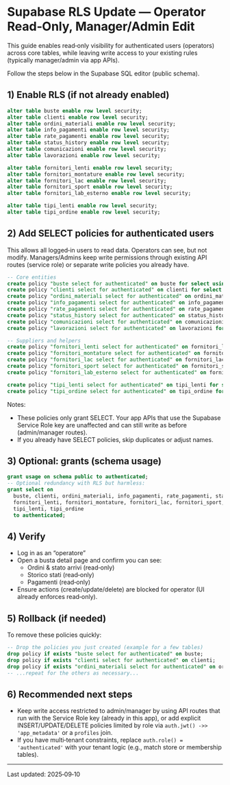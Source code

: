 # Supabase RLS Update — Operator Read‑Only, Manager/Admin Edit

This guide enables read‑only visibility for authenticated users (operators) across core tables, while leaving write access to your existing rules (typically manager/admin via app APIs).

Follow the steps below in the Supabase SQL editor (public schema).

## 1) Enable RLS (if not already enabled)

```sql
alter table buste enable row level security;
alter table clienti enable row level security;
alter table ordini_materiali enable row level security;
alter table info_pagamenti enable row level security;
alter table rate_pagamenti enable row level security;
alter table status_history enable row level security;
alter table comunicazioni enable row level security;
alter table lavorazioni enable row level security;

alter table fornitori_lenti enable row level security;
alter table fornitori_montature enable row level security;
alter table fornitori_lac enable row level security;
alter table fornitori_sport enable row level security;
alter table fornitori_lab_esterno enable row level security;

alter table tipi_lenti enable row level security;
alter table tipi_ordine enable row level security;
```

## 2) Add SELECT policies for authenticated users

This allows all logged‑in users to read data. Operators can see, but not modify. Managers/Admins keep write permissions through existing API routes (service role) or separate write policies you already have.

```sql
-- Core entities
create policy "buste select for authenticated" on buste for select using (auth.role() = 'authenticated');
create policy "clienti select for authenticated" on clienti for select using (auth.role() = 'authenticated');
create policy "ordini_materiali select for authenticated" on ordini_materiali for select using (auth.role() = 'authenticated');
create policy "info_pagamenti select for authenticated" on info_pagamenti for select using (auth.role() = 'authenticated');
create policy "rate_pagamenti select for authenticated" on rate_pagamenti for select using (auth.role() = 'authenticated');
create policy "status_history select for authenticated" on status_history for select using (auth.role() = 'authenticated');
create policy "comunicazioni select for authenticated" on comunicazioni for select using (auth.role() = 'authenticated');
create policy "lavorazioni select for authenticated" on lavorazioni for select using (auth.role() = 'authenticated');

-- Suppliers and helpers
create policy "fornitori_lenti select for authenticated" on fornitori_lenti for select using (auth.role() = 'authenticated');
create policy "fornitori_montature select for authenticated" on fornitori_montature for select using (auth.role() = 'authenticated');
create policy "fornitori_lac select for authenticated" on fornitori_lac for select using (auth.role() = 'authenticated');
create policy "fornitori_sport select for authenticated" on fornitori_sport for select using (auth.role() = 'authenticated');
create policy "fornitori_lab_esterno select for authenticated" on fornitori_lab_esterno for select using (auth.role() = 'authenticated');

create policy "tipi_lenti select for authenticated" on tipi_lenti for select using (auth.role() = 'authenticated');
create policy "tipi_ordine select for authenticated" on tipi_ordine for select using (auth.role() = 'authenticated');
```

Notes:
- These policies only grant SELECT. Your app APIs that use the Supabase Service Role key are unaffected and can still write as before (admin/manager routes).
- If you already have SELECT policies, skip duplicates or adjust names.

## 3) Optional: grants (schema usage)

```sql
grant usage on schema public to authenticated;
-- Optional redundancy with RLS but harmless:
grant select on 
  buste, clienti, ordini_materiali, info_pagamenti, rate_pagamenti, status_history, comunicazioni,
  fornitori_lenti, fornitori_montature, fornitori_lac, fornitori_sport, fornitori_lab_esterno,
  tipi_lenti, tipi_ordine
  to authenticated;
```

## 4) Verify

- Log in as an “operatore”
- Open a busta detail page and confirm you can see:
  - Ordini & stato arrivi (read‑only)
  - Storico stati (read‑only)
  - Pagamenti (read‑only)
- Ensure actions (create/update/delete) are blocked for operator (UI already enforces read‑only).

## 5) Rollback (if needed)

To remove these policies quickly:

```sql
-- Drop the policies you just created (example for a few tables)
drop policy if exists "buste select for authenticated" on buste;
drop policy if exists "clienti select for authenticated" on clienti;
drop policy if exists "ordini_materiali select for authenticated" on ordini_materiali;
-- ...repeat for the others as necessary...
```

## 6) Recommended next steps

- Keep write access restricted to admin/manager by using API routes that run with the Service Role key (already in this app), or add explicit INSERT/UPDATE/DELETE policies limited by role via `auth.jwt() ->> 'app_metadata'` or a `profiles` join.
- If you have multi‑tenant constraints, replace `auth.role() = 'authenticated'` with your tenant logic (e.g., match store or membership tables).

---

Last updated: 2025‑09‑10
